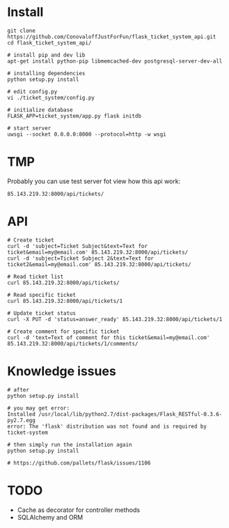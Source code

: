 Install
============

    git clone https://github.com/ConovaloffJustForFun/flask_ticket_system_api.git
    cd flask_ticket_system_api/

    # install pip and dev lib
    apt-get install python-pip libmemcached-dev postgresql-server-dev-all

    # installing dependencies
    python setup.py install

    # edit config.py
    vi ./ticket_system/config.py

    # initialize database
    FLASK_APP=ticket_system/app.py flask initdb

    # start server
    uwsgi --socket 0.0.0.0:8000 --protocol=http -w wsgi

TMP
============
Probably you can use test server fot view how this api work:

    85.143.219.32:8000/api/tickets/


API
============

    # Create ticket
    curl -d 'subject=Ticket Subject&text=Text for ticket&email=my@email.com' 85.143.219.32:8000/api/tickets/
    curl -d 'subject=Ticket Subject 2&text=Text for ticket2&email=my@email.com' 85.143.219.32:8000/api/tickets/

    # Read ticket list
    curl 85.143.219.32:8000/api/tickets/

    # Read specific ticket
    curl 85.143.219.32:8000/api/tickets/1

    # Update ticket status
    curl -X PUT -d 'status=answer_ready' 85.143.219.32:8000/api/tickets/1

    # Create comment for specific ticket
    curl -d 'text=Text of comment for this ticket&email=my@email.com' 85.143.219.32:8000/api/tickets/1/comments/

Knowledge issues
============
    
    # after
    python setup.py install
    
    # you may get error:
    Installed /usr/local/lib/python2.7/dist-packages/Flask_RESTful-0.3.6-py2.7.egg
    error: The 'flask' distribution was not found and is required by ticket-system
    
    # then simply run the installation again
    python setup.py install
    
    # https://github.com/pallets/flask/issues/1106
    


TODO
============
  * Cache as decorator for controller methods
  * SQLAlchemy and ORM
